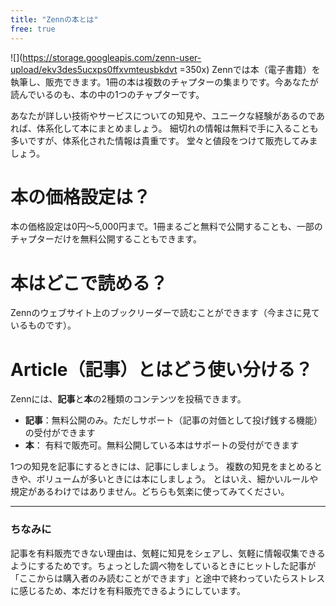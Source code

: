 ```yaml
---
title: "Zennの本とは"
free: true
---
```


![](https://storage.googleapis.com/zenn-user-upload/ekv3des5ucxps0ffxvmteusbkdvt =350x)
Zennでは本（電子書籍）を執筆し、販売できます。1冊の本は複数のチャプターの集まりです。今あなたが読んでいるのも、本の中の1つのチャプターです。

あなたが詳しい技術やサービスについての知見や、ユニークな経験があるのであれば、体系化して本にまとめましょう。 細切れの情報は無料で手に入ることも多いですが、体系化された情報は貴重です。 堂々と値段をつけて販売してみましょう。


# 本の価格設定は？
本の価格設定は0円〜5,000円まで。1冊まるごと無料で公開することも、一部のチャプターだけを無料公開することもできます。

# 本はどこで読める？
Zennのウェブサイト上のブックリーダーで読むことができます（今まさに見ているものです）。

# Article（記事）とはどう使い分ける？
Zennには、**記事**と**本**の2種類のコンテンツを投稿できます。
- **記事**：無料公開のみ。ただしサポート（記事の対価として投げ銭する機能）の受付ができます
- **本**： 有料で販売可。無料公開している本はサポートの受付ができます

1つの知見を記事にするときには、記事にしましょう。
複数の知見をまとめるときや、ボリュームが多いときには本にしましょう。
とはいえ、細かいルールや規定があるわけではありません。どちらも気楽に使ってみてください。

-----
### ちなみに
記事を有料販売できない理由は、気軽に知見をシェアし、気軽に情報収集できるようにするためです。ちょっとした調べ物をしているときにヒットした記事が「ここからは購入者のみ読むことができます」と途中で終わっていたらストレスに感じるため、本だけを有料販売できるようにしています。

